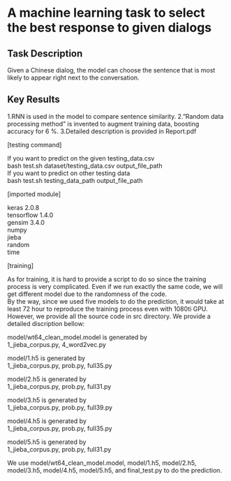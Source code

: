 A machine learning task to select the best response to given dialogs 
==
## Task Description
Given a Chinese dialog, the model can choose the sentence that is most likely to appear right next to the conversation. 

## Key Results
1.RNN is used in the model to compare sentence similarity.
2.”Random data processing method” is invented to augment training data, boosting accuracy for 6 %.
3.Detailed description is provided in Report.pdf




[testing command]

If you want to predict on the given testing_data.csv     
bash test.sh dataset/testing_data.csv output_file_path     
If you want to predict on other testing data       
bash test.sh testing_data_path output_file_path



[imported module]

keras 2.0.8      
tensorflow 1.4.0      
gensim 3.4.0     
numpy     
jieba     
random     
time     


[training]

As for training, it is hard to provide a script to do so since the training process is very complicated. Even if we run exactly the same code, we will get different model due to the randomness of the code.     
By the way, since we used five models to do the prediction, it would take at least 72 hour to reproduce the training process even with 1080ti GPU.     
However, we provide all the source code in src directory. We provide a detailed discription bellow:     

model/wt64_clean_model.model is generated by     
1_jieba_corpus.py, 4_word2vec.py     

model/1.h5 is generated by     
1_jieba_corpus.py, prob.py, full35.py     

model/2.h5 is generated by     
1_jieba_corpus.py, prob.py, full31.py     

model/3.h5 is generated by     
1_jieba_corpus.py, prob.py, full39.py     

model/4.h5 is generated by     
1_jieba_corpus.py, prob.py, full35.py     

model/5.h5 is generated by     
1_jieba_corpus.py, prob.py, full31.py     

We use model/wt64_clean_model.model, model/1.h5, model/2.h5, model/3.h5, model/4.h5, model/5.h5, and final_test.py to do the prediction.     
